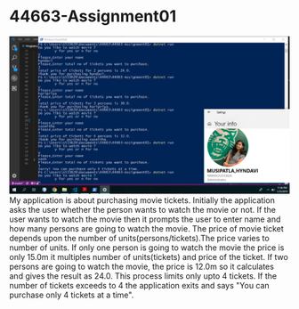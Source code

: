 # 44663-Assignment01


<img src = "https://github.com/HyndaviReddy/44663-Assignment01/blob/master/Screenshot%20(204).png">
My application is about purchasing movie tickets.
Initially the application asks the user whether the person wants to watch the movie or not. If the user wants to watch the movie then
it prompts the user to enter name and how many persons are going to watch the movie.
The price of movie ticket depends upon the number of units(persons/tickets).The price varies to number of units.
If only one person is going to watch the movie the price is only 15.0m it multiples number of units(tickets) and price of the ticket.
If two persons are going to watch the movie, the price is 12.0m so it calculates and gives the result as 24.0.
This process limits only upto 4 tickets.
If the number of tickets exceeds to 4 the application exits and says  "You can purchase only 4 tickets at a time".

